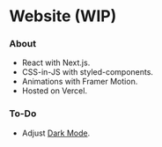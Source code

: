 # Website (WIP)

### About

- React with Next.js.
- CSS-in-JS with styled-components.
- Animations with Framer Motion.
- Hosted on Vercel.

### To-Do

- Adjust [Dark Mode](https://github.com/donavon/use-dark-mode).
